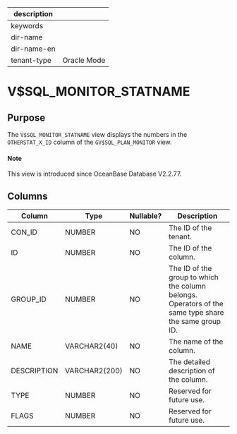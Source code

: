 |description||
|---|---|
|keywords||
|dir-name||
|dir-name-en||
|tenant-type|Oracle Mode|

# V$SQL_MONITOR_STATNAME

## **Purpose**

The `V$SQL_MONITOR_STATNAME` view displays the numbers in the `OTHERSTAT_X_ID` column of the `GV$SQL_PLAN_MONITOR` view.

<main id="notice" type='explain'>
  <h4>Note</h4>
  <p>This view is introduced since OceanBase Database V2.2.77. </p>
</main>

## **Columns**

| **Column** | **Type** | **Nullable?** | **Description** |
|-------------|---------------|----------------|--------------------------|
| CON_ID | NUMBER | NO | The ID of the tenant. |
| ID | NUMBER | NO | The ID of the column. |
| GROUP_ID | NUMBER | NO | The ID of the group to which the column belongs. Operators of the same type share the same group ID. |
| NAME | VARCHAR2(40) | NO | The name of the column. |
| DESCRIPTION | VARCHAR2(200) | NO | The detailed description of the column. |
| TYPE | NUMBER | NO | Reserved for future use. |
| FLAGS | NUMBER | NO | Reserved for future use. |
